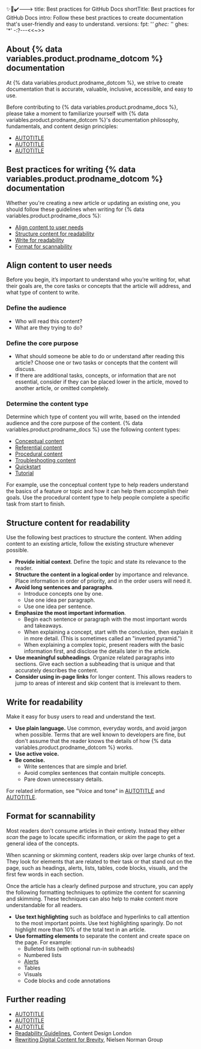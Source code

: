 <AY>✨️💌✔️<N00I1KAT>--->
title: Best practices for GitHub Docs
shortTitle: Best practices for GitHub Docs
intro: Follow these best practices to create documentation that's user-friendly and easy to understand.
versions:
  fpt: '*'
  ghec: '*'
  ghes: '*'
-:?---<<~>>

## About {% data variables.product.prodname_dotcom %} documentation

At {% data variables.product.prodname_dotcom %}, we strive to create documentation that is accurate, valuable, inclusive, accessible, and easy to use.

Before contributing to {% data variables.product.prodname_docs %}, please take a moment to familiarize yourself with {% data variables.product.prodname_dotcom %}'s documentation philosophy, fundamentals, and content design principles:

* [AUTOTITLE](/contributing/writing-for-github-docs/about-githubs-documentation-philosophy)
* [AUTOTITLE](/contributing/writing-for-github-docs/about-githubs-documentation-fundamentals)
* [AUTOTITLE](/contributing/writing-for-github-docs/content-design-principles)

## Best practices for writing {% data variables.product.prodname_dotcom %} documentation

Whether you're creating a new article or updating an existing one, you should follow these guidelines when writing for {% data variables.product.prodname_docs %}:

* [Align content to user needs](#align-content-to-user-needs)
* [Structure content for readability](#structure-content-for-readability)
* [Write for readability](#write-for-readability)
* [Format for scannability](#format-for-scannability)

## Align content to user needs

Before you begin, it’s important to understand who you’re writing for, what their goals are, the core tasks or concepts that the article will address, and what type of content to write.

### Define the audience

* Who will read this content?
* What are they trying to do?

### Define the core purpose

* What should someone be able to do or understand after reading this article? Choose one or two tasks or concepts that the content will discuss.
* If there are additional tasks, concepts, or information that are not essential, consider if they can be placed lower in the article, moved to another article, or omitted completely.

### Determine the content type

Determine which type of content you will write, based on the intended audience and the core purpose of the content. {% data variables.product.prodname_docs %} use the following content types:

* [Conceptual content](/contributing/style-guide-and-content-model/conceptual-content-type)
* [Referential content](/contributing/style-guide-and-content-model/referential-content-type)
* [Procedural content](/contributing/style-guide-and-content-model/procedural-content-type)
* [Troubleshooting content](/contributing/style-guide-and-content-model/troubleshooting-content-type)
* [Quickstart](/contributing/style-guide-and-content-model/quickstart-content-type)
* [Tutorial](/contributing/style-guide-and-content-model/tutorial-content-type)

For example, use the conceptual content type to help readers understand the basics of a feature or topic and how it can help them accomplish their goals. Use the procedural content type to help people complete a specific task from start to finish.

## Structure content for readability

Use the following best practices to structure the content. When adding content to an existing article, follow the existing structure whenever possible.

* **Provide initial context**. Define the topic and state its relevance to the reader.
* **Structure the content in a logical order** by importance and relevance. Place information in order of priority, and in the order users will need it.
* **Avoid long sentences and paragraphs**.
  * Introduce concepts one by one.
  * Use one idea per paragraph.
  * Use one idea per sentence.
* **Emphasize the most important information**.
  * Begin each sentence or paragraph with the most important words and takeaways.
  * When explaining a concept, start with the conclusion, then explain it in more detail. (This is sometimes called an "inverted pyramid.")
  * When explaining a complex topic, present readers with the basic information first, and disclose the details later in the article.
* **Use meaningful subheadings**. Organize related paragraphs into sections. Give each section a subheading that is unique and that accurately describes the content.
* **Consider using in-page links** for longer content. This allows readers to jump to areas of interest and skip content that is irrelevant to them.

## Write for readability

Make it easy for busy users to read and understand the text.

* **Use plain language.** Use common, everyday words, and avoid jargon when possible. Terms that are well known to developers are fine, but don't assume that the reader knows the details of how {% data variables.product.prodname_dotcom %} works.
* **Use active voice.**
* **Be concise.**
  * Write sentences that are simple and brief.
  * Avoid complex sentences that contain multiple concepts.
  * Pare down unnecessary details.

For related information, see "Voice and tone" in [AUTOTITLE](/contributing/style-guide-and-content-model/style-guide#voice-and-tone) and [AUTOTITLE](/contributing/writing-for-github-docs/writing-content-to-be-translated).

## Format for scannability

Most readers don't consume articles in their entirety. Instead they either _scan_ the page to locate specific information, or _skim_ the page to get a general idea of the concepts.

When scanning or skimming content, readers skip over large chunks of text. They look for elements that are related to their task or that stand out on the page, such as headings, alerts, lists, tables, code blocks, visuals, and the first few words in each section.

Once the article has a clearly defined purpose and structure, you can apply the following formatting techniques to optimize the content for scanning and skimming. These techniques can also help to make content more understandable for all readers.

* **Use text highlighting** such as boldface and hyperlinks to call attention to the most important points. Use text highlighting sparingly. Do not highlight more than 10% of the total text in an article.
* **Use formatting elements** to separate the content and create space on the page. For example:
  * Bulleted lists (with optional run-in subheads)
  * Numbered lists
  * [Alerts](/contributing/style-guide-and-content-model/style-guide#alerts)
  * Tables
  * Visuals
  * Code blocks and code annotations

## Further reading

* [AUTOTITLE](/contributing/style-guide-and-content-model/style-guide)
* [AUTOTITLE](/contributing/style-guide-and-content-model/about-the-content-model)
* [AUTOTITLE](/contributing/style-guide-and-content-model/contents-of-a-github-docs-article)
* [Readability Guidelines](https://readabilityguidelines.co.uk/), Content Design London
* [Rewriting Digital Content for Brevity](https://www.nngroup.com/articles/rewriting-content-brevity/), Nielsen Norman Group
